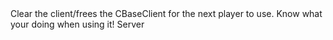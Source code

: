 <function name="Clear" parent="CBaseClient" type="classfunc">
	<description>
		Clear the client/frees the CBaseClient for the next player to use.  
		<warning>
			Know what your doing when using it!
		</warning>
		<added version="0.7"></added>
	</description>
	<realm>Server</realm>
</function>